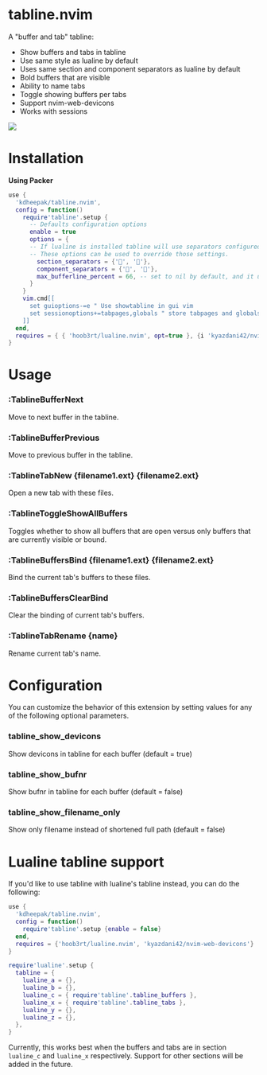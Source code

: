 # tabline.nvim

A "buffer and tab" tabline:

- Show buffers and tabs in tabline
- Use same style as lualine by default
- Uses same section and component separators as lualine by default
- Bold buffers that are visible
- Ability to name tabs
- Toggle showing buffers per tabs
- Support nvim-web-devicons
- Works with sessions

![](https://user-images.githubusercontent.com/1813121/128622268-173d2d40-a391-4fc7-b3ad-d10f2be97013.gif)

# Installation

**Using Packer**

```lua
use {
  'kdheepak/tabline.nvim',
  config = function()
    require'tabline'.setup {
      -- Defaults configuration options
      enable = true
      options = {
      -- If lualine is installed tabline will use separators configured in lualine by default.
      -- These options can be used to override those settings.
        section_separators = {'', ''},
        component_separators = {'', ''},
        max_bufferline_percent = 66, -- set to nil by default, and it uses vim.o.columns * 2/3
      }
    }
    vim.cmd[[
      set guioptions-=e " Use showtabline in gui vim
      set sessionoptions+=tabpages,globals " store tabpages and globals in session
    ]]
  end,
  requires = { { 'hoob3rt/lualine.nvim', opt=true }, {i 'kyazdani42/nvim-web-devicons', opt = true} }
}
```

# Usage

### :TablineBufferNext

Move to next buffer in the tabline.

### :TablineBufferPrevious

Move to previous buffer in the tabline.

### :TablineTabNew {filename1.ext} {filename2.ext}

Open a new tab with these files.

### :TablineToggleShowAllBuffers

Toggles whether to show all buffers that are open versus only buffers that are currently visible or bound.

### :TablineBuffersBind {filename1.ext} {filename2.ext}

Bind the current tab's buffers to these files.

### :TablineBuffersClearBind

Clear the binding of current tab's buffers.

### :TablineTabRename {name}

Rename current tab's name.

# Configuration

You can customize the behavior of this extension by setting values for any of the following optional parameters.

### tabline_show_devicons

Show devicons in tabline for each buffer (default = true)

### tabline_show_bufnr

Show bufnr in tabline for each buffer (default = false)

### tabline_show_filename_only

Show only filename instead of shortened full path (default = false)

# Lualine tabline support

If you'd like to use tabline with lualine's tabline instead, you can do the following:

```lua
use {
  'kdheepak/tabline.nvim',
  config = function()
    require'tabline'.setup {enable = false}
  end,
  requires = {'hoob3rt/lualine.nvim', 'kyazdani42/nvim-web-devicons'}
}

require'lualine'.setup {
  tabline = {
    lualine_a = {},
    lualine_b = {},
    lualine_c = { require'tabline'.tabline_buffers },
    lualine_x = { require'tabline'.tabline_tabs },
    lualine_y = {},
    lualine_z = {},
  },
}
```

Currently, this works best when the buffers and tabs are in section `lualine_c` and `lualine_x` respectively.
Support for other sections will be added in the future.
